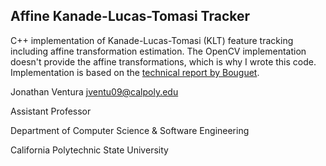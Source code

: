 ## Affine Kanade-Lucas-Tomasi Tracker

C++ implementation of Kanade-Lucas-Tomasi (KLT) feature tracking including affine transformation estimation.  The OpenCV implementation doesn't provide the affine transformations, which is why I wrote this code.  Implementation is based on the [technical report by Bouguet](http://robots.stanford.edu/cs223b04/algo_tracking.pdf).

Jonathan Ventura <jventu09@calpoly.edu>

Assistant Professor

Department of Computer Science & Software Engineering

California Polytechnic State University

